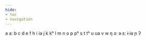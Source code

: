 ```yaml
---
hide:
- toc
- navigation
---
```

a
aː
b
c
d
e
f
h
i
ia
j
k
kʰ
l
m
n
o
p
pʰ
s
t
tʰ
u
ua
v
w
ŋ
ɔː
ə
ɛː
ɨ
ɨa
ɲ
ʔ
